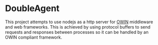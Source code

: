 DoubleAgent
===========

This project attempts to use nodejs as a http server for [OWIN](http://owin.org/spec/owin-1.0.0.html) middleware and web frameworks. 
This is achieved by using protocol buffers to send requests and responses between processes so it can be handled by an OWIN compliant framework.
